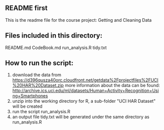 README first
------------
This is the readme file for the course project: Getting and Cleaning Data

Files included in this directory:
--------------------------------
README.md
CodeBook.md
run_analysis.R
tidy.txt

How to run the script:
---------------------
1. download the data from 
https://d396qusza40orc.cloudfront.net/getdata%2Fprojectfiles%2FUCI%20HAR%20Dataset.zip
more information about the data can be found: 
http://archive.ics.uci.edu/ml/datasets/Human+Activity+Recognition+Using+Smartphones 
2. unzip into the working directory for R, a sub-folder "UCI HAR Dataset" will be created
3. run the script run_analysis.R
4. an output file tidy.txt will be generated under the same directory as run_analysis.R


